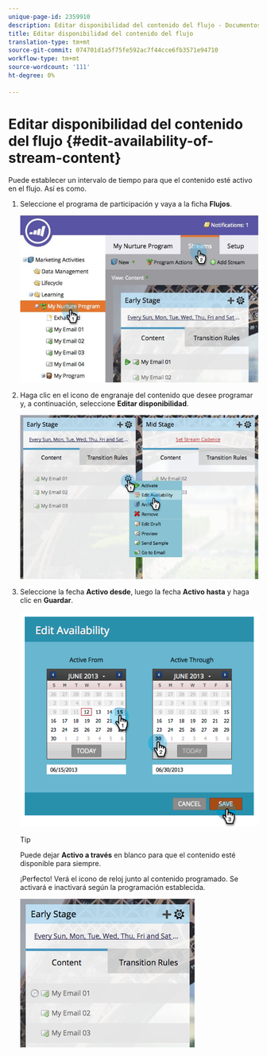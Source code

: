 ```yaml
---
unique-page-id: 2359910
description: Editar disponibilidad del contenido del flujo - Documentos de marketing - Documentación del producto
title: Editar disponibilidad del contenido del flujo
translation-type: tm+mt
source-git-commit: 074701d1a5f75fe592ac7f44cce6fb3571e94710
workflow-type: tm+mt
source-wordcount: '111'
ht-degree: 0%

---
```



# Editar disponibilidad del contenido del flujo {#edit-availability-of-stream-content}

Puede establecer un intervalo de tiempo para que el contenido esté activo en el flujo. Así es como.

1. Seleccione el programa de participación y vaya a la ficha **Flujos**.

   ![](assets/cloneasteam-2.jpg)

1. Haga clic en el icono de engranaje del contenido que desee programar y, a continuación, seleccione **Editar disponibilidad**.

   ![](assets/image2014-9-15-17-3a35-3a56.png)

1. Seleccione la fecha **Activo desde**, luego la fecha **Activo hasta** y haga clic en **Guardar**.

   ![](assets/image2014-9-15-17-3a36-3a0.png)

   >[!TIP]
   >
   >Puede dejar **Activo a través** en blanco para que el contenido esté disponible para siempre.

   ¡Perfecto! Verá el icono de reloj junto al contenido programado. Se activará e inactivará según la programación establecida.

   ![](assets/image2014-9-15-17-3a36-3a4.png)
